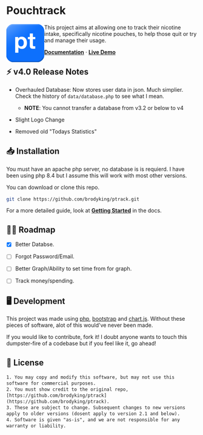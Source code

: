 # Pouchtrack

<img src="./assets/logo.png" width="100px" align="left">

This project aims at allowing one to track their nicotine intake, specifically nicotine pouches, to help those quit or try and manage their usage.

**[Documentation](/docs/index.md)** &middot; **[Live Demo](https://pt.benadryl.dev)**



## ⚡ v4.0 Release Notes

- Overhauled Database: Now stores user data in json. Much simplier. Check the history of ```data/database.php``` to see what I mean.
  - **NOTE**: You cannot transfer a database from v3.2 or below to v4

- Slight Logo Change

- Removed old "Todays Statistics"

## 📥 Installation

You must have an apache php server, no database is is requierd. I have been using php 8.4 but I assume this will work with most other versions.

You can download or clone this repo.

```bash
git clone https://github.com/brodyking/ptrack.git
```

For a more detailed guide, look at **[Getting Started](/docs/guides/gettingstarted.md)** in the docs.

## 👨‍💻 Roadmap

- [x] Better Databse.

- [ ] Forgot Password/Email.

- [ ] Better Graph/Ability to set time from for graph.

- [ ] Track money/spending.

## 🖥️ Development

This project was made using [php](https://www.php.net/), [bootstrap](https://getbootstrap.com/) and [chart.js](https://www.chartjs.org/). Without these pieces of software, alot of this would've never been made.

If you would like to contribute, fork it! I doubt anyone wants to touch this dumpster-fire of a codebase but if you feel like it, go ahead!

## 📄 License
```
1. You may copy and modify this software, but may not use this software for commercial purposes.
2. You must show credit to the original repo, [https://github.com/brodyking/ptrack](https://github.com/brodyking/ptrack).
3. These are subject to change. Subsequent changes to new versions apply to older versions (dosent apply to version 2.1 and below).
4. Software is given "as-is", and we are not responsible for any warranty or liability.
```
